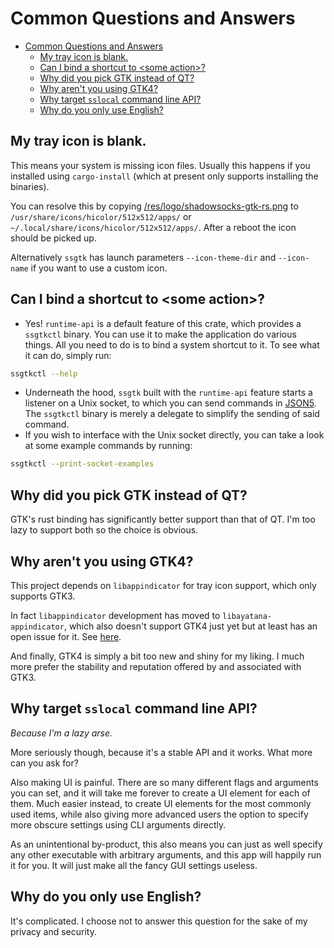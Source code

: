 # Common Questions and Answers

- [Common Questions and Answers](#common-questions-and-answers)
  - [My tray icon is blank.](#my-tray-icon-is-blank)
  - [Can I bind a shortcut to \<some action\>?](#can-i-bind-a-shortcut-to-some-action)
  - [Why did you pick GTK instead of QT?](#why-did-you-pick-gtk-instead-of-qt)
  - [Why aren't you using GTK4?](#why-arent-you-using-gtk4)
  - [Why target `sslocal` command line API?](#why-target-sslocal-command-line-api)
  - [Why do you only use English?](#why-do-you-only-use-english)

## My tray icon is blank.

This means your system is missing icon files. Usually this happens if you installed using `cargo-install`
(which at present only supports installing the binaries).

You can resolve this by copying [/res/logo/shadowsocks-gtk-rs.png](/res/logo/shadowsocks-gtk-rs.png)
to `/usr/share/icons/hicolor/512x512/apps/` or `~/.local/share/icons/hicolor/512x512/apps/`.
After a reboot the icon should be picked up.

Alternatively `ssgtk` has launch parameters `--icon-theme-dir` and `--icon-name` if you want to use a custom icon.


## Can I bind a shortcut to \<some action\>?

- Yes! `runtime-api` is a default feature of this crate, which provides a `ssgtkctl` binary.
  You can use it to make the application do various things. All you need to do is to bind a system shortcut to it.
  To see what it can do, simply run:
```sh
ssgtkctl --help
```
- Underneath the hood, `ssgtk` built with the `runtime-api` feature starts a listener on a Unix socket,
  to which you can send commands in [JSON5](https://json5.org/).
  The `ssgtkctl` binary is merely a delegate to simplify the sending of said command.
- If you wish to interface with the Unix socket directly, you can take a look at some example commands by running:
```sh
ssgtkctl --print-socket-examples
```

## Why did you pick GTK instead of QT?

GTK's rust binding has significantly better support than that of QT.
I'm too lazy to support both so the choice is obvious.

## Why aren't you using GTK4?

This project depends on `libappindicator` for tray icon support, which only supports GTK3.

In fact `libappindicator` development has moved to `libayatana-appindicator`, which also doesn't support GTK4 just yet
but at least has an open issue for it. See [here](https://github.com/AyatanaIndicators/libayatana-appindicator/issues/22).

And finally, GTK4 is simply a bit too new and shiny for my liking.
I much more prefer the stability and reputation offered by and associated with GTK3.

## Why target `sslocal` command line API?

*Because I'm a lazy arse.*

More seriously though, because it's a stable API and it works. What more can you ask for?

Also making UI is painful. There are so many different flags and arguments you can set,
and it will take me forever to create a UI element for each of them. Much easier instead,
to create UI elements for the most commonly used items, while also giving more advanced users the option
to specify more obscure settings using CLI arguments directly.

As an unintentional by-product, this also means you can just as well specify any other executable with arbitrary arguments,
and this app will happily run it for you. It will just make all the fancy GUI settings useless.

## Why do you only use English?

It's complicated. I choose not to answer this question for the sake of my privacy and security.
